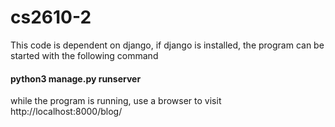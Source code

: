 # cs2610-2
This code is dependent on django, if django is installed, the program can be started with the following command

#### python3 manage.py runserver

while the program is running, use a browser to visit http://localhost:8000/blog/
